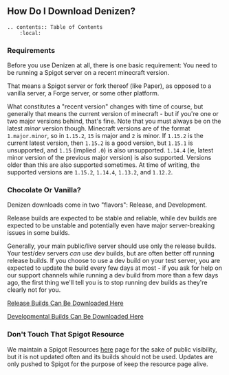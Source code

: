How Do I Download Denizen?
--------------------------

```eval_rst
.. contents:: Table of Contents
    :local:
```

### Requirements

Before you use Denizen at all, there is one basic requirement: You need to be running a Spigot server on a recent minecraft version.

That means a Spigot server or fork thereof (like Paper), as opposed to a vanilla server, a Forge server, or some other platform.

What constitutes a "recent version" changes with time of course, but generally that means the current version of minecraft - but if you're one or two major versions behind, that's fine. Note that you must always be on the latest *minor* version though. Minecraft versions are of the format `1.major.minor`, so in `1.15.2`, `15` is major and `2` is minor. If `1.15.2` is the current latest version, then `1.15.2` is a good version, but `1.15.1` is unsupported, and `1.15` (implied `.0`) is also unsupported. `1.14.4` (ie, latest minor version of the previous major version) is also supported. Versions older than this are also supported sometimes. At time of writing, the supported versions are `1.15.2`, `1.14.4`, `1.13.2`, and `1.12.2`.

### Chocolate Or Vanilla?

Denizen downloads come in two "flavors": Release, and Development.

Release builds are expected to be stable and reliable, while dev builds are expected to be unstable and potentially even have major server-breaking issues in some builds.

Generally, your main public/live server should use only the release builds. Your test/dev servers *can* use dev builds, but are often better off running release builds. If you choose to use a dev build on your test server, you are expected to update the build every few days at most - if you ask for help on our support channels while running a dev build from more than a few days ago, the first thing we'll tell you is to stop running dev builds as they're clearly not for you.

[Release Builds Can Be Downloaded Here](https://ci.citizensnpcs.co/job/Denizen/)

[Developmental Builds Can Be Downloaded Here](https://ci.citizensnpcs.co/job/Denizen_Developmental/)

### Don't Touch That Spigot Resource

We maintain a Spigot Resources [here](https://www.spigotmc.org/resources/denizen.21039/) page for the sake of public visibility, but it is not updated often and its builds should not be used. Updates are only pushed to Spigot for the purpose of keep the resource page alive.
